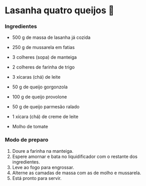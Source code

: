 # Lasanha quatro queijos :cheese:

### Ingredientes

- 500 g de massa de lasanha já cozida
- 250 g de mussarela em fatias

- 3 colheres (sopa) de manteiga
- 2 colheres de farinha de trigo
- 3 xícaras (chá) de leite
- 50 g de queijo gorgonzola
- 100 g de queijo provolone
- 50 g de queijo parmesão ralado
- 1 xícara (chá) de creme de leite

- Molho de tomate

### Modo de preparo

1. Doure a farinha na manteiga.
2. Espere amornar e bata no liquidificador com o restante dos ingredientes.
3. Leve ao fogo para engrossar.
4. Alterne as camadas de massa com as de molho e mussarela.
5. Está pronto para servir.